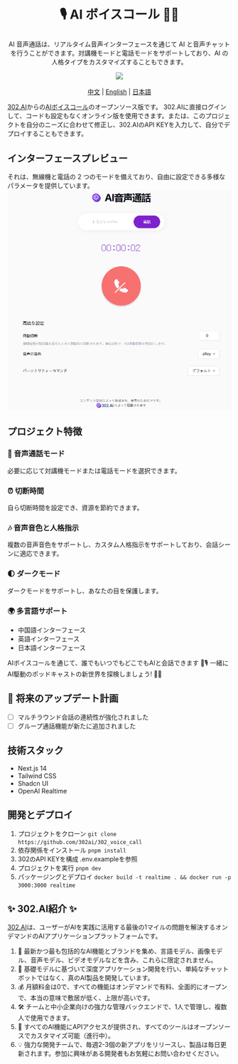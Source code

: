 # <p align="center">🎙️ AI ボイスコール 🚀✨</p>

<p align="center">AI 音声通話は、リアルタイム音声インターフェースを通じて AI と音声チャットを行うことができます。対講機モードと電話モードをサポートしており、AI の人格タイプをカスタマイズすることもできます。</p>

<p align="center"><a href="https://302.ai/tools/word/" target="blank"><img src="https://file.302ai.cn/gpt/imgs/github/302_badge.png" /></a></p >

<p align="center"><a href="README zh.md">中文</a> | <a href="README.md">English</a> | <a href="README_ja.md">日本語</a></p>


[302.AI](https://302.ai)からの[AIボイスコール](https://302.ai/tools/realtime/)のオープンソース版です。
302.AIに直接ログインして、コードも設定もなくオンライン版を使用できます。または、このプロジェクトを自分のニーズに合わせて修正し、302.AIのAPI KEYを入力して、自分でデプロイすることもできます。

## インターフェースプレビュー
それは、無線機と電話の 2 つのモードを備えており、自由に設定できる多様なパラメータを提供しています。
![1. インターコム](docs/通话3.png)

## プロジェクト特徴
### 📱 音声通話モード
必要に応じて対講機モードまたは電話モードを選択できます。
### ⏰ 切断時間
自ら切断時間を設定でき、資源を節約できます。
### 🎶 音声音色と人格指示
複数の音声音色をサポートし、カスタム人格指示をサポートしており、会話シーンに適応できます。
### 🌓 ダークモード
ダークモードをサポートし、あなたの目を保護します。
### 🌍 多言語サポート
- 中国語インターフェース
- 英語インターフェース
- 日本語インターフェース


AIボイスコールを通じて、誰でもいつでもどこでもAIと会話できます 🎉🎙️ 一緒にAI駆動のポッドキャストの新世界を探検しましょう! 🌟🚀

## 🚩 将来のアップデート計画
- [ ] マルチラウンド会話の連続性が強化されました
- [ ] グループ通話機能が新たに追加されました

## 技術スタック

- Next.js 14
- Tailwind CSS
- Shadcn UI
- OpenAI Realtime

## 開発とデプロイ

1. プロジェクトをクローン `git clone https://github.com/302ai/302_voice_call`
2. 依存関係をインストール `pnpm install`
3. 302のAPI KEYを構成 .env.exampleを参照
4. プロジェクトを実行 `pnpm dev`
5. パッケージングとデプロイ `docker build -t realtime . && docker run -p 3000:3000 realtime`


## ✨ 302.AI紹介 ✨

[302.AI](https://302.ai)は、ユーザーがAIを実践に活用する最後の1マイルの問題を解決するオンデマンドのAIアプリケーションプラットフォームです。

1. 🧠 最新かつ最も包括的なAI機能とブランドを集め、言語モデル、画像モデル、音声モデル、ビデオモデルなどを含み、これらに限定されません。
2. 🚀 基礎モデルに基づいて深度アプリケーション開発を行い、単純なチャットボットではなく、真のAI製品を開発しています。
3. 💰 月額料金は0で、すべての機能はオンデマンドで有料、全面的にオープンで、本当の意味で敷居が低く、上限が高いです。
4. 🛠 チームと中小企業向けの強力な管理バックエンドで、1人で管理し、複数人で使用できます。
5. 🔗 すべてのAI機能にAPIアクセスが提供され、すべてのツールはオープンソースでカスタマイズ可能（進行中）。
6. 💡 強力な開発チームで、毎週2-3個の新アプリをリリースし、製品は毎日更新されます。参加に興味がある開発者もお気軽にお問い合わせください。
